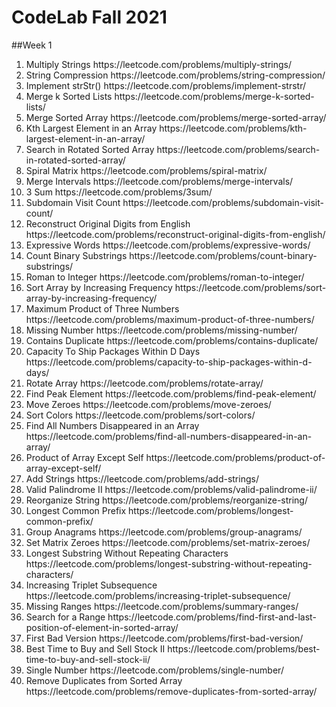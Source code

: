 # CodeLab Fall 2021
##Week 1
<ol>
<li>Multiply Strings	https://leetcode.com/problems/multiply-strings/</li>
<li>String Compression	https://leetcode.com/problems/string-compression/</li>
<li>Implement strStr()	https://leetcode.com/problems/implement-strstr/</li>
<li>Merge k Sorted Lists	https://leetcode.com/problems/merge-k-sorted-lists/</li>
<li>Merge Sorted Array	https://leetcode.com/problems/merge-sorted-array/</li>
<li>Kth Largest Element in an Array	https://leetcode.com/problems/kth-largest-element-in-an-array/</li>
<li>Search in Rotated Sorted Array	https://leetcode.com/problems/search-in-rotated-sorted-array/</li>
<li>Spiral Matrix	https://leetcode.com/problems/spiral-matrix/</li>
<li>Merge Intervals	https://leetcode.com/problems/merge-intervals/</li>
<li>3 Sum	https://leetcode.com/problems/3sum/</li>
<li>Subdomain Visit Count	https://leetcode.com/problems/subdomain-visit-count/</li>
<li>Reconstruct Original Digits from English	https://leetcode.com/problems/reconstruct-original-digits-from-english/</li>
<li>Expressive Words	https://leetcode.com/problems/expressive-words/</li>
<li>Count Binary Substrings	https://leetcode.com/problems/count-binary-substrings/</li>
<li>Roman to Integer	https://leetcode.com/problems/roman-to-integer/</li>
<li>Sort Array by Increasing Frequency	https://leetcode.com/problems/sort-array-by-increasing-frequency/</li>
<li>Maximum Product of Three Numbers	https://leetcode.com/problems/maximum-product-of-three-numbers/</li>
<li>Missing Number	https://leetcode.com/problems/missing-number/</li>
<li>Contains Duplicate	https://leetcode.com/problems/contains-duplicate/</li>
<li>Capacity To Ship Packages Within D Days	https://leetcode.com/problems/capacity-to-ship-packages-within-d-days/</li>
<li>Rotate Array	https://leetcode.com/problems/rotate-array/</li>
<li>Find Peak Element	https://leetcode.com/problems/find-peak-element/</li>
<li>Move Zeroes	https://leetcode.com/problems/move-zeroes/</li>
<li>Sort Colors	https://leetcode.com/problems/sort-colors/</li>
<li>Find All Numbers Disappeared in an Array 	https://leetcode.com/problems/find-all-numbers-disappeared-in-an-array/</li>
<li>Product of Array Except Self	https://leetcode.com/problems/product-of-array-except-self/</li>
<li>Add Strings	https://leetcode.com/problems/add-strings/</li>
<li>Valid Palindrome II	https://leetcode.com/problems/valid-palindrome-ii/</li>
<li>Reorganize String	https://leetcode.com/problems/reorganize-string/</li>
<li>Longest Common Prefix	https://leetcode.com/problems/longest-common-prefix/</li>
<li>Group Anagrams	https://leetcode.com/problems/group-anagrams/</li>
<li>Set Matrix Zeroes	https://leetcode.com/problems/set-matrix-zeroes/</li>
<li>Longest Substring Without Repeating Characters	https://leetcode.com/problems/longest-substring-without-repeating-characters/</li>
<li>Increasing Triplet Subsequence	https://leetcode.com/problems/increasing-triplet-subsequence/</li>
<li>Missing Ranges	https://leetcode.com/problems/summary-ranges/</li>
<li>Search for a Range	https://leetcode.com/problems/find-first-and-last-position-of-element-in-sorted-array/</li>
<li>First Bad Version	https://leetcode.com/problems/first-bad-version/</li>
<li>Best Time to Buy and Sell Stock II	https://leetcode.com/problems/best-time-to-buy-and-sell-stock-ii/</li>
<li>Single Number	https://leetcode.com/problems/single-number/</li>
<li>Remove Duplicates from Sorted Array	https://leetcode.com/problems/remove-duplicates-from-sorted-array/</li>

</ol>

